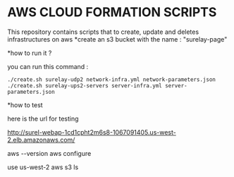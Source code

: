 # AWS CLOUD FORMATION SCRIPTS
This repository contains scripts that to create, update and deletes infrastructures on aws 
*create an s3 bucket with the name : "surelay-page"

*how to run it ?

  you can run this command :
  
    ./create.sh surelay-udp2 network-infra.yml network-parameters.json
    ./create.sh surelay-ups2-servers server-infra.yml server-parameters.json

*how to test 

here is the url for testing

http://surel-webap-1cd1cpht2m6s8-1067091405.us-west-2.elb.amazonaws.com/


aws --version
aws configure

use us-west-2
aws s3 ls
